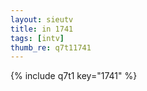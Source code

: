 ```yaml
--- 
layout: sieutv
title: in 1741
tags: [intv]
thumb_re: q7t11741
---
```

{% include q7t1 key="1741" %} 
